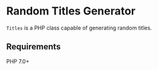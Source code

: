 # Random Titles Generator

`Titles` is a PHP class capable of generating random titles.

## Requirements

PHP 7.0+